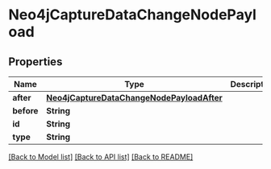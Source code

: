 # Neo4jCaptureDataChangeNodePayload

## Properties
Name | Type | Description | Notes
------------ | ------------- | ------------- | -------------
**after** | [**Neo4jCaptureDataChangeNodePayloadAfter**](Neo4jCaptureDataChangeNodePayloadAfter.md) |  | 
**before** | **String** |  | 
**id** | **String** |  | 
**type** | **String** |  | 

[[Back to Model list]](../README.md#documentation-for-models) [[Back to API list]](../README.md#documentation-for-api-endpoints) [[Back to README]](../README.md)



